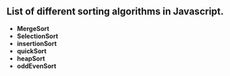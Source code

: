 ## List of different sorting algorithms in Javascript.
* __MergeSort__
* __SelectionSort__
* __insertionSort__
* __quickSort__
* __heapSort__
* __oddEvenSort__
